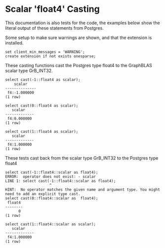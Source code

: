 # Scalar 'float4' Casting

This documentation is also tests for the code, the examples below
show the literal output of these statements from Postgres.

Some setup to make sure warnings are shown, and that the extension
is installed.
``` postgres-console
set client_min_messages = 'WARNING';
create extension if not exists onesparse;
```
These casting functions cast the Postgres type float4 to the
GraphBLAS scalar type GrB_INT32.
``` postgres-console
select cast(-1::float4 as scalar);
    scalar    
--------------
 f4:-1.000000
(1 row)

select cast(0::float4 as scalar);
   scalar    
-------------
 f4:0.000000
(1 row)

select cast(1::float4 as scalar);
   scalar    
-------------
 f4:1.000000
(1 row)

```
These tests cast back from the scalar type GrB_INT32 to the
Postgres type float4
``` postgres-console
select cast(-1::float4::scalar as float4);
ERROR:  operator does not exist: - scalar
LINE 1: select cast(-1::float4::scalar as float4);
                    ^
HINT:  No operator matches the given name and argument type. You might need to add an explicit type cast.
select cast(0::float4::scalar as  float4);
 float4 
--------
      0
(1 row)

select cast(1::float4::scalar as scalar);
   scalar    
-------------
 f4:1.000000
(1 row)

```